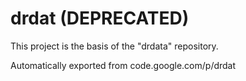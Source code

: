 # drdat (DEPRECATED)

This project is the basis of the "drdata" repository.

Automatically exported from code.google.com/p/drdat
